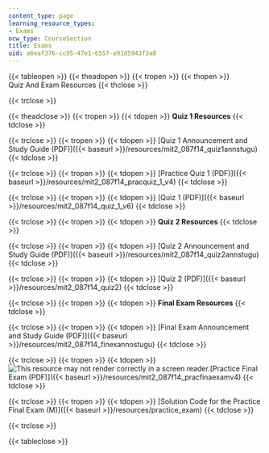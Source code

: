 ```yaml
---
content_type: page
learning_resource_types:
- Exams
ocw_type: CourseSection
title: Exams
uid: a6eaf376-cc95-47e1-6557-e91d5943f3a8
---
```


{{< tableopen >}}
{{< theadopen >}}
{{< tropen >}}
{{< thopen >}}
Quiz And Exam Resources
{{< thclose >}}

{{< trclose >}}

{{< theadclose >}}
{{< tropen >}}
{{< tdopen >}}
**Quiz 1 Resources**
{{< tdclose >}}

{{< trclose >}}
{{< tropen >}}
{{< tdopen >}}
[Quiz 1 Announcement and Study Guide (PDF)]({{< baseurl >}}/resources/mit2_087f14_quiz1annstugu)
{{< tdclose >}}

{{< trclose >}}
{{< tropen >}}
{{< tdopen >}}
[Practice Quiz 1 (PDF)]({{< baseurl >}}/resources/mit2_087f14_pracquiz_1_v4)
{{< tdclose >}}

{{< trclose >}}
{{< tropen >}}
{{< tdopen >}}
[Quiz 1 (PDF)]({{< baseurl >}}/resources/mit2_087f14_quiz_1_v6)
{{< tdclose >}}

{{< trclose >}}
{{< tropen >}}
{{< tdopen >}}
**Quiz 2 Resources**
{{< tdclose >}}

{{< trclose >}}
{{< tropen >}}
{{< tdopen >}}
[Quiz 2 Announcement and Study Guide (PDF)]({{< baseurl >}}/resources/mit2_087f14_quiz2annstugu)
{{< tdclose >}}

{{< trclose >}}
{{< tropen >}}
{{< tdopen >}}
[Quiz 2 (PDF)]({{< baseurl >}}/resources/mit2_087f14_quiz2)
{{< tdclose >}}

{{< trclose >}}
{{< tropen >}}
{{< tdopen >}}
**Final Exam Resources**
{{< tdclose >}}

{{< trclose >}}
{{< tropen >}}
{{< tdopen >}}
[Final Exam Announcement and Study Guide (PDF)]({{< baseurl >}}/resources/mit2_087f14_finexannostugu)
{{< tdclose >}}

{{< trclose >}}
{{< tropen >}}
{{< tdopen >}}
![This resource may not render correctly in a screen reader.](/images/inacessible.gif)[Practice Final Exam (PDF)]({{< baseurl >}}/resources/mit2_087f14_pracfinaexamv4)
{{< tdclose >}}

{{< trclose >}}
{{< tropen >}}
{{< tdopen >}}
[Solution Code for the Practice Final Exam (M)]({{< baseurl >}}/resources/practice_exam)
{{< tdclose >}}

{{< trclose >}}

{{< tableclose >}}